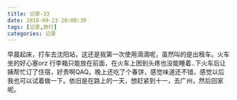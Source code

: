 ```yaml
---
title: 记录-33
date: 2018-09-23 20:00:30
tags: [记录,旅行]
categories: 记录
---
```

早晨起床，打车去沈阳站，这还是我第一次使用滴滴呢，虽然叫的是出租车。火车坐的好心塞orz 行李箱只能放在前面，在火车上困到头疼也没能睡着..下火车后让姨帮忙订了住宿，好贵啊QAQ。晚上还吃了个春饼，感觉味道还不错，感觉以后我也可以试着做一下。依旧是在路上的一天，想赶紧到十一，去广州，然后回家呢。

